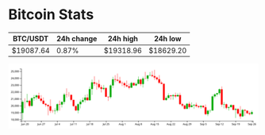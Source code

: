 # Bitcoin Stats

BTC/USDT|24h change|24h high|24h low|
|---|---|---|---|
|$19087.64|0.87%|$19318.96|$18629.20|

<img src="./chart.svg">
